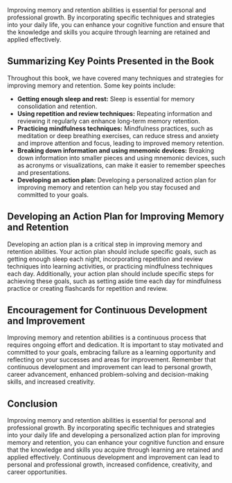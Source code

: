 
Improving memory and retention abilities is essential for personal and professional growth. By incorporating specific techniques and strategies into your daily life, you can enhance your cognitive function and ensure that the knowledge and skills you acquire through learning are retained and applied effectively.

Summarizing Key Points Presented in the Book
--------------------------------------------

Throughout this book, we have covered many techniques and strategies for improving memory and retention. Some key points include:

* **Getting enough sleep and rest:** Sleep is essential for memory consolidation and retention.
* **Using repetition and review techniques:** Repeating information and reviewing it regularly can enhance long-term memory retention.
* **Practicing mindfulness techniques:** Mindfulness practices, such as meditation or deep breathing exercises, can reduce stress and anxiety and improve attention and focus, leading to improved memory retention.
* **Breaking down information and using mnemonic devices:** Breaking down information into smaller pieces and using mnemonic devices, such as acronyms or visualizations, can make it easier to remember speeches and presentations.
* **Developing an action plan:** Developing a personalized action plan for improving memory and retention can help you stay focused and committed to your goals.

Developing an Action Plan for Improving Memory and Retention
------------------------------------------------------------

Developing an action plan is a critical step in improving memory and retention abilities. Your action plan should include specific goals, such as getting enough sleep each night, incorporating repetition and review techniques into learning activities, or practicing mindfulness techniques each day. Additionally, your action plan should include specific steps for achieving these goals, such as setting aside time each day for mindfulness practice or creating flashcards for repetition and review.

Encouragement for Continuous Development and Improvement
--------------------------------------------------------

Improving memory and retention abilities is a continuous process that requires ongoing effort and dedication. It is important to stay motivated and committed to your goals, embracing failure as a learning opportunity and reflecting on your successes and areas for improvement. Remember that continuous development and improvement can lead to personal growth, career advancement, enhanced problem-solving and decision-making skills, and increased creativity.

Conclusion
----------

Improving memory and retention abilities is essential for personal and professional growth. By incorporating specific techniques and strategies into your daily life and developing a personalized action plan for improving memory and retention, you can enhance your cognitive function and ensure that the knowledge and skills you acquire through learning are retained and applied effectively. Continuous development and improvement can lead to personal and professional growth, increased confidence, creativity, and career opportunities.